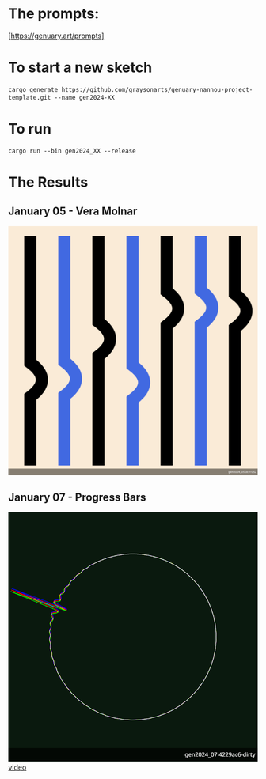# The prompts:

[https://genuary.art/prompts]

# To start a new sketch

```shell
cargo generate https://github.com/graysonarts/genuary-nannou-project-template.git --name gen2024-XX
```

# To run

```shell
cargo run --bin gen2024_XX --release
```

# The Results

## January 05 - Vera Molnar

![](https://github.com/graysonarts/genuary2024/raw/main/output/gen2025_05.png)

## January 07 - Progress Bars

![](https://github.com/graysonarts/genuary2024/raw/main/output/gen2024_07.png)
[video](https://github.com/graysonarts/genuary2024/raw/main/output/gen2024_07.mp4)
